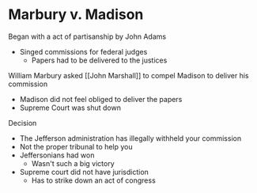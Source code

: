 # Marbury v. Madison

Began with a act of partisanship by John Adams
- Singed commissions for federal judges
	- Papers had to be delivered to the justices

William Marbury asked [[John Marshall]] to compel Madison to deliver his commission
- Madison did not feel obliged to deliver the papers
- Supreme Court was shut down

Decision
- The Jefferson administration has illegally withheld your commission
- Not the proper tribunal to help you
- Jeffersonians had won
	- Wasn't such a big victory
- Supreme court did not have jurisdiction
	- Has to strike down an act of congress